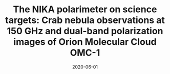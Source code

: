---
title: "The NIKA polarimeter on science targets: Crab nebula observations at 150 GHz and dual-band polarization images of Orion Molecular Cloud OMC-1"
collection: "publications"
category: "co_procs"
permalink: /publications/2020EPJWC22800021R
link: https://ui.adsabs.harvard.edu/abs/2020EPJWC.22800021R/abstract
date: 2020-06-01
venue: "mm Universe @ NIKA2 - Observing the mm Universe with the NIKA2 Camera"
citation: "Ruppin, F., Adam, R., Ade, P., et al. (2020), mm Universe @ NIKA2 - Observing the mm Universe with the NIKA2 Camera, 228, 00026."
---